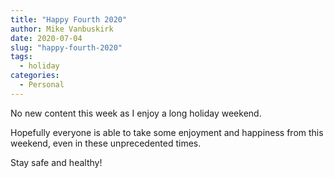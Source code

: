 ```yaml
---
title: "Happy Fourth 2020"
author: Mike Vanbuskirk
date: 2020-07-04
slug: "happy-fourth-2020"
tags: 
  - holiday
categories: 
  - Personal
---
```


No new content this week as I enjoy a long holiday weekend.

Hopefully everyone is able to take some enjoyment and happiness from this weekend, even in these unprecedented times.

Stay safe and healthy!
